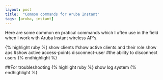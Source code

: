 ```yaml
---
layout: post
title:  "Common commands for Aruba Instant"
tags: [aruba, instant]
---
```

Here are some common en pratical commands which I often use in the field when I work with Aruba Instant wireless AP's.

{% highlight ruby %}
show clients #show active clients and their role
show aps #show active access-points
disconnect-user #the ability to disconnect users
{% endhighlight %}

##For troubleshooting
{% highlight ruby %}
show log system
{% endhighlight %}
